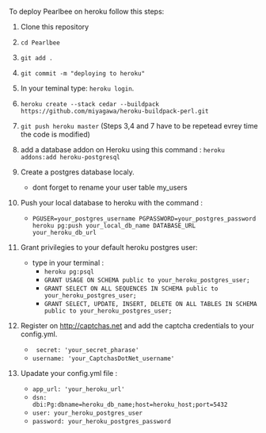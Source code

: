 To deploy Pearlbee on heroku follow this steps:

1. Clone this repository
2. `cd Pearlbee`
3. `git add .`
4. `git commit -m "deploying to heroku"`
5. In your teminal type: `heroku login`.
6. `heroku create --stack cedar --buildpack https://github.com/miyagawa/heroku-buildpack-perl.git`
7. `git push heroku master` (Steps 3,4 and 7 have to be repetead evrey time the code is modified)

8. add a database addon on Heroku using this command : `heroku addons:add heroku-postgresql`

9. Create a postgres database localy.
	* dont forget to rename your user table my_users

10. Push your local database to heroku with the command :
	* `PGUSER=your_postgres_username PGPASSWORD=your_postgres_password heroku pg:push your_local_db_name DATABASE_URL your_heroku_db_url` 
11. Grant privilegies to your default heroku postgres user:
	* type in your terminal :
		* `heroku pg:psql`
		* `GRANT USAGE ON SCHEMA public to your_heroku_postgres_user;`
		* `GRANT SELECT ON ALL SEQUENCES IN SCHEMA public to your_heroku_postgres_user;`
		* `GRANT SELECT, UPDATE, INSERT, DELETE ON ALL TABLES IN SCHEMA public to your_heroku_postgres_user;` 

12. Register on http://captchas.net and add the captcha credentials to your config.yml.
    * ` secret: 'your_secret_pharase'`
	* `username: 'your_CaptchasDotNet_username'`
13. Upadate your config.yml file :
    * `app_url: 'your_heroku_url'`
    * `dsn: 	dbi:Pg:dbname=heroku_db_name;host=heroku_host;port=5432`
    * `user: your_heroku_postgres_user`
    * `password: your_heroku_postgres_password` 	
		
    


